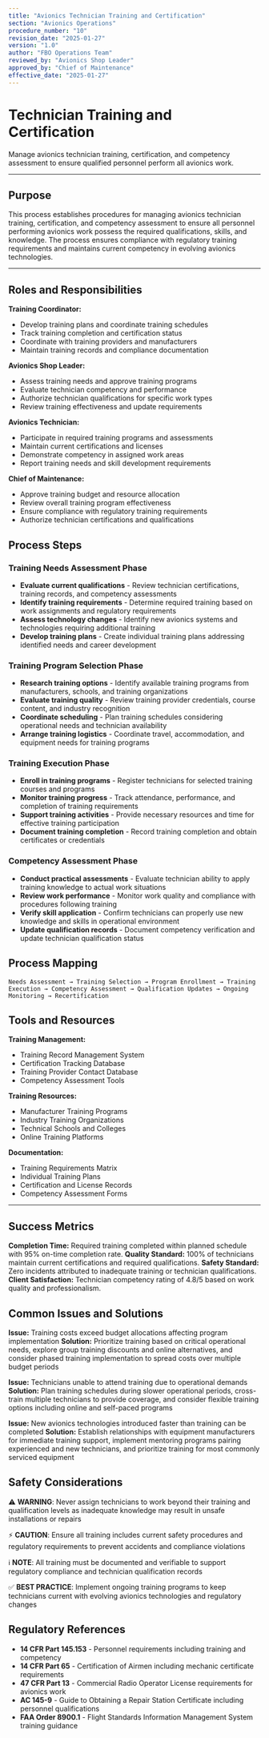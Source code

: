 ```yaml
---
title: "Avionics Technician Training and Certification"
section: "Avionics Operations"
procedure_number: "10"
revision_date: "2025-01-27"
version: "1.0"
author: "FBO Operations Team"
reviewed_by: "Avionics Shop Leader"
approved_by: "Chief of Maintenance"
effective_date: "2025-01-27"
---
```


# Technician Training and Certification

Manage avionics technician training, certification, and competency assessment to ensure qualified personnel perform all avionics work.

_____________________________________________________________________________________________

## Purpose

This process establishes procedures for managing avionics technician training, certification, and competency assessment to ensure all personnel performing avionics work possess the required qualifications, skills, and knowledge. The process ensures compliance with regulatory training requirements and maintains current competency in evolving avionics technologies.

_____________________________________________________________________________________________

## Roles and Responsibilities

**Training Coordinator:**

- Develop training plans and coordinate training schedules
- Track training completion and certification status
- Coordinate with training providers and manufacturers
- Maintain training records and compliance documentation

**Avionics Shop Leader:**

- Assess training needs and approve training programs
- Evaluate technician competency and performance
- Authorize technician qualifications for specific work types
- Review training effectiveness and update requirements

**Avionics Technician:**

- Participate in required training programs and assessments
- Maintain current certifications and licenses
- Demonstrate competency in assigned work areas
- Report training needs and skill development requirements

**Chief of Maintenance:**

- Approve training budget and resource allocation
- Review overall training program effectiveness
- Ensure compliance with regulatory training requirements
- Authorize technician certifications and qualifications

## Process Steps

### Training Needs Assessment Phase

- **Evaluate current qualifications** - Review technician certifications, training records, and competency assessments
- **Identify training requirements** - Determine required training based on work assignments and regulatory requirements
- **Assess technology changes** - Identify new avionics systems and technologies requiring additional training
- **Develop training plans** - Create individual training plans addressing identified needs and career development

### Training Program Selection Phase

- **Research training options** - Identify available training programs from manufacturers, schools, and training organizations
- **Evaluate training quality** - Review training provider credentials, course content, and industry recognition
- **Coordinate scheduling** - Plan training schedules considering operational needs and technician availability
- **Arrange training logistics** - Coordinate travel, accommodation, and equipment needs for training programs

### Training Execution Phase

- **Enroll in training programs** - Register technicians for selected training courses and programs
- **Monitor training progress** - Track attendance, performance, and completion of training requirements
- **Support training activities** - Provide necessary resources and time for effective training participation
- **Document training completion** - Record training completion and obtain certificates or credentials

### Competency Assessment Phase

- **Conduct practical assessments** - Evaluate technician ability to apply training knowledge to actual work situations
- **Review work performance** - Monitor work quality and compliance with procedures following training
- **Verify skill application** - Confirm technicians can properly use new knowledge and skills in operational environment
- **Update qualification records** - Document competency verification and update technician qualification status

## Process Mapping

```
Needs Assessment → Training Selection → Program Enrollment → Training Execution → Competency Assessment → Qualification Updates → Ongoing Monitoring → Recertification
```

## Tools and Resources

**Training Management:**

- Training Record Management System
- Certification Tracking Database
- Training Provider Contact Database
- Competency Assessment Tools

**Training Resources:**

- Manufacturer Training Programs
- Industry Training Organizations
- Technical Schools and Colleges
- Online Training Platforms

**Documentation:**

- Training Requirements Matrix
- Individual Training Plans
- Certification and License Records
- Competency Assessment Forms

_____________________________________________________________________________________________

## Success Metrics

**Completion Time:** Required training completed within planned schedule with 95% on-time completion rate.
**Quality Standard:** 100% of technicians maintain current certifications and required qualifications.
**Safety Standard:** Zero incidents attributed to inadequate training or technician qualifications.
**Client Satisfaction:** Technician competency rating of 4.8/5 based on work quality and professionalism.

## Common Issues and Solutions

**Issue:** Training costs exceed budget allocations affecting program implementation
**Solution:** Prioritize training based on critical operational needs, explore group training discounts and online alternatives, and consider phased training implementation to spread costs over multiple budget periods

**Issue:** Technicians unable to attend training due to operational demands
**Solution:** Plan training schedules during slower operational periods, cross-train multiple technicians to provide coverage, and consider flexible training options including online and self-paced programs

**Issue:** New avionics technologies introduced faster than training can be completed
**Solution:** Establish relationships with equipment manufacturers for immediate training support, implement mentoring programs pairing experienced and new technicians, and prioritize training for most commonly serviced equipment

## Safety Considerations

⚠️ **WARNING**: Never assign technicians to work beyond their training and qualification levels as inadequate knowledge may result in unsafe installations or repairs

⚡ **CAUTION**: Ensure all training includes current safety procedures and regulatory requirements to prevent accidents and compliance violations

ℹ️ **NOTE**: All training must be documented and verifiable to support regulatory compliance and technician qualification records

✅ **BEST PRACTICE**: Implement ongoing training programs to keep technicians current with evolving avionics technologies and regulatory changes

## Regulatory References

- **14 CFR Part 145.153** - Personnel requirements including training and competency
- **14 CFR Part 65** - Certification of Airmen including mechanic certificate requirements
- **47 CFR Part 13** - Commercial Radio Operator License requirements for avionics work
- **AC 145-9** - Guide to Obtaining a Repair Station Certificate including personnel qualifications
- **FAA Order 8900.1** - Flight Standards Information Management System training guidance
